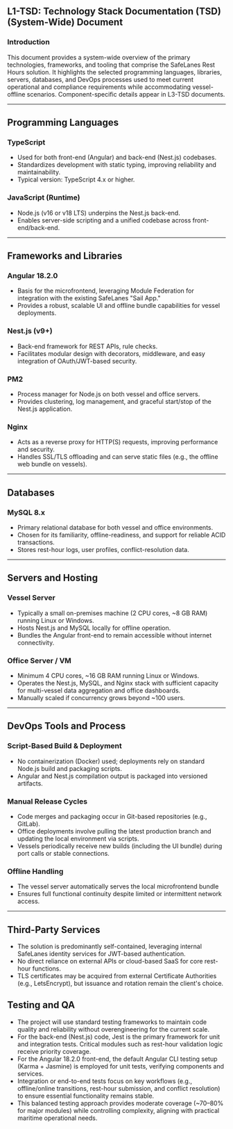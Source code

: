 ## L1-TSD: Technology Stack Documentation (TSD) (System-Wide) Document

### Introduction

This document provides a system-wide overview of the primary technologies, frameworks, and tooling that comprise the SafeLanes Rest Hours solution. It highlights the selected programming languages, libraries, servers, databases, and DevOps processes used to meet current operational and compliance requirements while accommodating vessel-offline scenarios. Component-specific details appear in L3-TSD documents.

---

## Programming Languages

### TypeScript

- Used for both front-end (Angular) and back-end (Nest.js) codebases.  
- Standardizes development with static typing, improving reliability and maintainability.  
- Typical version: TypeScript 4.x or higher.

### JavaScript (Runtime)

- Node.js (v16 or v18 LTS) underpins the Nest.js back-end.  
- Enables server-side scripting and a unified codebase across front-end/back-end.

---

## Frameworks and Libraries

### Angular 18.2.0

- Basis for the microfrontend, leveraging Module Federation for integration with the existing SafeLanes "Sail App."  
- Provides a robust, scalable UI and offline bundle capabilities for vessel deployments.

### Nest.js (v9+)

- Back-end framework for REST APIs, rule checks.  
- Facilitates modular design with decorators, middleware, and easy integration of OAuth/JWT-based security.

### PM2

- Process manager for Node.js on both vessel and office servers.  
- Provides clustering, log management, and graceful start/stop of the Nest.js application.

### Nginx

- Acts as a reverse proxy for HTTP(S) requests, improving performance and security.  
- Handles SSL/TLS offloading and can serve static files (e.g., the offline web bundle on vessels).

---

## Databases

### MySQL 8.x

- Primary relational database for both vessel and office environments.  
- Chosen for its familiarity, offline-readiness, and support for reliable ACID transactions.  
- Stores rest-hour logs, user profiles, conflict-resolution data.

---

## Servers and Hosting

### Vessel Server

- Typically a small on-premises machine (2 CPU cores, ~8 GB RAM) running Linux or Windows.  
- Hosts Nest.js and MySQL locally for offline operation.  
- Bundles the Angular front-end to remain accessible without internet connectivity.

### Office Server / VM

- Minimum 4 CPU cores, ~16 GB RAM running Linux or Windows.  
- Operates the Nest.js, MySQL, and Nginx stack with sufficient capacity for multi-vessel data aggregation and office dashboards.  
- Manually scaled if concurrency grows beyond ~100 users.

---

## DevOps Tools and Process

### Script-Based Build & Deployment

- No containerization (Docker) used; deployments rely on standard Node.js build and packaging scripts.  
- Angular and Nest.js compilation output is packaged into versioned artifacts.  

### Manual Release Cycles

- Code merges and packaging occur in Git-based repositories (e.g., GitLab).  
- Office deployments involve pulling the latest production branch and updating the local environment via scripts.  
- Vessels periodically receive new builds (including the UI bundle) during port calls or stable connections.

### Offline Handling

- The vessel server automatically serves the local microfrontend bundle   
- Ensures full functional continuity despite limited or intermittent network access.

---

## Third-Party Services

- The solution is predominantly self-contained, leveraging internal SafeLanes identity services for JWT-based authentication.  
- No direct reliance on external APIs or cloud-based SaaS for core rest-hour functions.  
- TLS certificates may be acquired from external Certificate Authorities (e.g., LetsEncrypt), but issuance and rotation remain the client's choice.

## Testing and QA

- The project will use standard testing frameworks to maintain code quality and reliability without overengineering for the current scale.  
- For the back-end (Nest.js) code, Jest is the primary framework for unit and integration tests. Critical modules such as rest-hour validation logic receive priority coverage.  
- For the Angular 18.2.0 front-end, the default Angular CLI testing setup (Karma + Jasmine) is employed for unit tests, verifying components and services.  
- Integration or end-to-end tests focus on key workflows (e.g., offline/online transitions, rest-hour submission, and conflict resolution) to ensure essential functionality remains stable.  
- This balanced testing approach provides moderate coverage (~70–80% for major modules) while controlling complexity, aligning with practical maritime operational needs.

